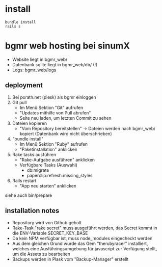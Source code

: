 # install

````
bundle install
rails s
````

# bgmr web hosting bei sinumX

- Website liegt in bgmr_web/
- Datenbank sqlite liegt in bgmr_web/db/ (!)
- Logs: bgmr_web/logs

## deployment

1. Bei porath.net (plesk) als bgmr einloggen
2. Git pull
    * Im Menü Sektion "Git" aufrufen
    * "Updates mithilfe von Pull abrufen"
    * Seite neu laden, um letzten Commit zu sehen
3. Dateien kopieren
    * "Vom Repository bereitstellen" -> Dateien werden nach bgmr_web/ kopiert (Datenbank wird nicht überschrieben)
4. "bundle install"
    * Im Menü Sektion "Ruby" aufrufen
    * "Paketinstallation" anklicken
5. Rake tasks ausführen
    * "Rake-Aufgabe ausführen" anklicken
    * Verfügbare Tasks (Auswahl)
        * db:migrate
        * paperclip:refresh:missing_styles
6. Rails restart
    * "App neu starten" anklicken

siehe auch bin/prepare

## installation notes

* Repository wird von Github geholt
* Rake-Task "rake secret" muss ausgeführt werden, das Secret kommt in die ENV-Variable SECRET_KEY_BASE
* Da kein NPM verfügbar ist, muss node_modules eingecheckt werden
* Aus dem gleichen Grund wurde das Gem "therubyracer" installiert, welches eine Ausführingsumgebung für javascript zur Verfügung stellt, um die Assets zu bearbeiten
* Backups werden in Plask vom "Backup-Manager" erstellt